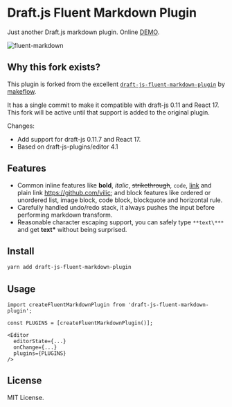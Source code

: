 # Draft.js Fluent Markdown Plugin

Just another Draft.js markdown plugin. Online [DEMO](https://k100rav.github.io/draft-js-fluent-markdown-plugin/).

![fluent-markdown](https://user-images.githubusercontent.com/970430/50377868-5d182000-0660-11e9-9535-4636e6e2908d.gif)

## Why this fork exists?

This plugin is forked from the excellent [`draft-js-fluent-markdown-plugin`](https://github.com/makeflow/draft-js-fluent-markdown-plugin) by [makeflow](https://github.com/makeflow).

It has a single commit to make it compatible with draft-js 0.11 and React 17. This fork will be active until that support is added to the original plugin.

Changes:

- Add support for draft-js 0.11.7 and React 17.
- Based on draft-js-plugins/editor 4.1

## Features

- Common inline features like **bold**, _italic_, ~~strikethrough~~, `code`, [link](https://github.com/makeflow) and plain link https://github.com/vilic; and block features like ordered or unordered list, image block, code block, blockquote and horizontal rule.
- Carefully handled undo/redo stack, it always pushes the input before performing markdown transform.
- Reasonable character escaping support, you can safely type `**text\***` and get **text\*** without being surprised.

## Install

```sh
yarn add draft-js-fluent-markdown-plugin
```

## Usage

```tsx
import createFluentMarkdownPlugin from 'draft-js-fluent-markdown-plugin';

const PLUGINS = [createFluentMarkdownPlugin()];

<Editor
  editorState={...}
  onChange={...}
  plugins={PLUGINS}
/>
```

## License

MIT License.
